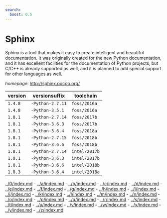 ```yaml
---
search:
  boost: 0.5
---
```

# Sphinx

Sphinx is a tool that makes it easy to create intelligent and beautiful documentation.  It was originally created for the new Python documentation, and it has excellent facilities for the   documentation of Python projects, but C/C++ is already supported as well, and it is planned to add   special support for other languages as well.

*homepage*: <http://sphinx.pocoo.org/>

version | versionsuffix | toolchain
--------|---------------|----------
``1.4.8`` | ``-Python-2.7.11`` | ``foss/2016a``
``1.4.8`` | ``-Python-3.5.1`` | ``foss/2016a``
``1.8.1`` | ``-Python-2.7.14`` | ``foss/2017b``
``1.8.1`` | ``-Python-3.6.3`` | ``foss/2017b``
``1.8.1`` | ``-Python-3.6.4`` | ``foss/2018a``
``1.8.1`` | ``-Python-2.7.15`` | ``foss/2018b``
``1.8.1`` | ``-Python-3.6.6`` | ``foss/2018b``
``1.8.1`` | ``-Python-2.7.14`` | ``intel/2017b``
``1.8.1`` | ``-Python-3.6.3`` | ``intel/2017b``
``1.8.1`` | ``-Python-3.6.6`` | ``intel/2018b``
``1.8.3`` | ``-Python-3.6.4`` | ``intel/2018a``

[../0/index.md](0) - [../a/index.md](a) - [../b/index.md](b) - [../c/index.md](c) - [../d/index.md](d) - [../e/index.md](e) - [../f/index.md](f) - [../g/index.md](g) - [../h/index.md](h) - [../i/index.md](i) - [../j/index.md](j) - [../k/index.md](k) - [../l/index.md](l) - [../m/index.md](m) - [../n/index.md](n) - [../o/index.md](o) - [../p/index.md](p) - [../q/index.md](q) - [../r/index.md](r) - [../s/index.md](s) - [../t/index.md](t) - [../u/index.md](u) - [../v/index.md](v) - [../w/index.md](w) - [../x/index.md](x) - [../y/index.md](y) - [../z/index.md](z)

